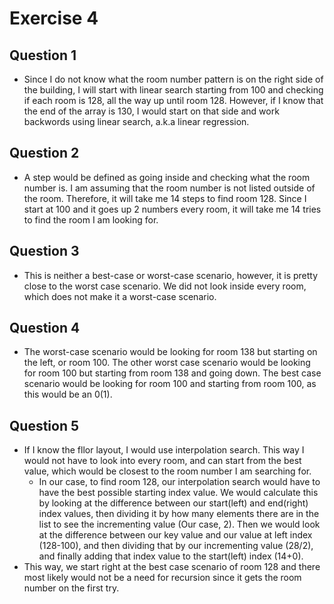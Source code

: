 # Exercise 4

## Question 1
- Since I do not know what the room number pattern is on the right side of the building, I will start with linear search starting from 100 and checking if each room is 128, all the way up until room 128. However, if I know that the end of the array is 130, I would start on that side and work backwords using linear search, a.k.a linear regression.
## Question 2
- A step would be defined as going inside and checking what the room number is. I am assuming that the room number is not listed outside of the room. Therefore, it will take me 14 steps to find room 128. Since I start at 100 and it goes up 2 numbers every room, it will take me 14 tries to find the room I am looking for.
## Question 3
- This is neither a best-case or worst-case scenario, however, it is pretty close to the worst case scenario. We did not look inside every room, which does not make it a worst-case scenario.
## Question 4
- The worst-case scenario would be looking for room 138 but starting on the left, or room 100. The other worst case scenario would be looking for room 100 but starting from room 138 and going down. The best case scenario would be looking for room 100 and starting from room 100, as this would be an 0(1). 
## Question 5
- If I know the fllor layout, I would use interpolation search. This way I would not have to look into every room, and can start from the best value, which would be closest to the room number I am searching for. 
    - In our case, to find room 128, our interpolation search would have to have the best possible starting index value. We would calculate this by looking at the difference between our start(left) and end(right) index values, then dividing it by how many elements there are in the list to see the incrementing value (Our case, 2). Then we would look at the difference between our key value and our value at left index (128-100), and then dividing that by our incrementing value (28/2), and finally adding that index value to the start(left) index (14+0).
- This way, we start right at the best case scenario of room 128 and there most likely would not be a need for recursion since it gets the room number on the first try.